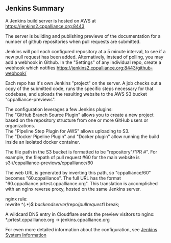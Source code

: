 ## Jenkins Summary
  
A Jenkins build server is hosted on AWS at https://jenkins2.cppalliance.org:8443  
  
The server is building and publishing previews of the documentation for a number of github repositories when pull requests are submitted.  

Jenkins will poll each configured repository at a 5 minute interval, to see if a new pull request has been added.  Alternatively, instead of polling, you may add a webhook in Github.  In the "Settings" of any individual repo, create a webhook which notifies https://jenkins2.cppalliance.org:8443/github-webhook/     
  
Each repo has it's own Jenkins "project" on the server. A job checks out a copy of the submitted code, runs the specific steps necessary for that codebase, and uploads the resulting website to the AWS S3 bucket "cppalliance-previews".  
  
The configuration leverages a few Jenkins plugins:  
The "GitHub Branch Source Plugin" allows you to create a new project based on the repository structure from one or more GitHub users or organizations.  
The "Pipeline Step Plugin for AWS" allows uploading to S3.  
The "Docker Pipeline Plugin" and "Docker plugin" allow running the build inside an isolated docker container.  
  
The file path in the S3 bucket is formatted to be "repository"/"PR #".  For example, the filepath of pull request #60 for the main website is s3://cppalliance-previews/cppalliance/60  
  
The web URL is generated by inverting this path, so "cppalliance/60" becomes "60.cppalliance". The full URL has the format "60.cppalliance.prtest.cppalliance.org". This translation is accomplished with an nginx reverse proxy, hosted on the same Jenkins server.  
  
nginx rule:    
rewrite ^(.*)$ $backendserver/$repo/$pullrequest$1 break;  
  
A wildcard DNS entry in Cloudflare sends the preview visitors to nginx:    
*.prtest.cppalliance.org -> jenkins.cppalliance.org  
  
For even more detailed information about the configuration, see [Jenkins System Information](jenkins-details.md)  
  
